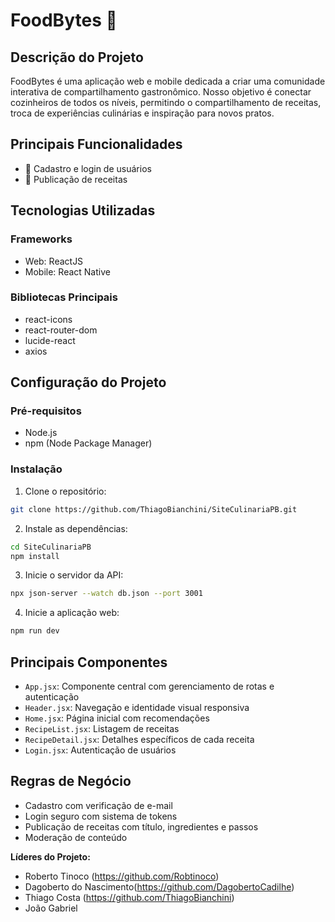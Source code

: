 # FoodBytes 🍲

## Descrição do Projeto

FoodBytes é uma aplicação web e mobile dedicada a criar uma comunidade interativa de compartilhamento gastronômico. Nosso objetivo é conectar cozinheiros de todos os níveis, permitindo o compartilhamento de receitas, troca de experiências culinárias e inspiração para novos pratos.

## Principais Funcionalidades

- 👤 Cadastro e login de usuários
- 📝 Publicação de receitas

## Tecnologias Utilizadas

### Frameworks
- Web: ReactJS
- Mobile: React Native

### Bibliotecas Principais
- react-icons
- react-router-dom
- lucide-react
- axios

## Configuração do Projeto

### Pré-requisitos
- Node.js
- npm (Node Package Manager)

### Instalação

1. Clone o repositório:
```bash
git clone https://github.com/ThiagoBianchini/SiteCulinariaPB.git
```

2. Instale as dependências:
```bash
cd SiteCulinariaPB
npm install
```

3. Inicie o servidor da API:
```bash
npx json-server --watch db.json --port 3001
```

4. Inicie a aplicação web:
```bash
npm run dev
```

## Principais Componentes

- `App.jsx`: Componente central com gerenciamento de rotas e autenticação
- `Header.jsx`: Navegação e identidade visual responsiva
- `Home.jsx`: Página inicial com recomendações
- `RecipeList.jsx`: Listagem de receitas
- `RecipeDetail.jsx`: Detalhes específicos de cada receita
- `Login.jsx`: Autenticação de usuários

## Regras de Negócio

- Cadastro com verificação de e-mail
- Login seguro com sistema de tokens
- Publicação de receitas com título, ingredientes e passos
- Moderação de conteúdo

**Líderes do Projeto:**
- Roberto Tinoco (https://github.com/Robtinoco)
- Dagoberto do Nascimento(https://github.com/DagobertoCadilhe)
- Thiago Costa (https://github.com/ThiagoBianchini)
- João Gabriel
